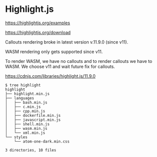 # Highlight.js

https://highlightjs.org/examples

https://highlightjs.org/download

Callouts rendering broke in latest version v.11.9.0 (since v11).

WASM rendering only gets supported since v11.

To render WASM, we have no callouts and to render callouts we have to WASM. We choose v11 and wait future fix for callouts.

https://cdnjs.com/libraries/highlight.js/11.9.0


```shell
$ tree highlight
highlight
├── highlight.min.js
├── languages
│   ├── bash.min.js
│   ├── c.min.js
│   ├── cpp.min.js
│   ├── dockerfile.min.js
│   ├── javascript.min.js
│   ├── shell.min.js
│   ├── wasm.min.js
│   └── xml.min.js
└── styles
    └── atom-one-dark.min.css

3 directories, 10 files
```
